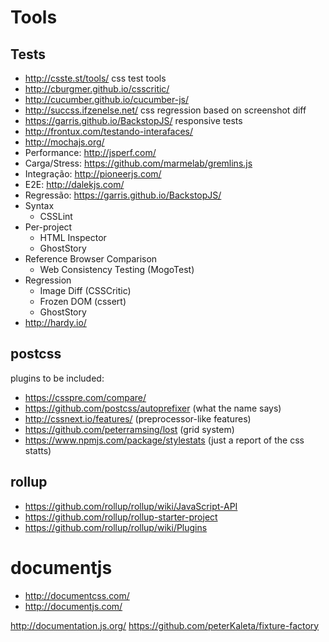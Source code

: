 # Tools

## Tests

- http://csste.st/tools/ css test tools
- http://cburgmer.github.io/csscritic/
- http://cucumber.github.io/cucumber-js/
- http://succss.ifzenelse.net/ css regression based on screenshot diff
- https://garris.github.io/BackstopJS/ responsive tests
- http://frontux.com/testando-interafaces/
- http://mochajs.org/
- Performance: http://jsperf.com/
- Carga/Stress: https://github.com/marmelab/gremlins.js
- Integração: http://pioneerjs.com/
- E2E: http://dalekjs.com/
- Regressão: https://garris.github.io/BackstopJS/
- Syntax
  - CSSLint
- Per-project
  - HTML Inspector
  - GhostStory
- Reference Browser Comparison
  - Web Consistency Testing (MogoTest)
- Regression
  - Image Diff (CSSCritic)
  - Frozen DOM (cssert)
  - GhostStory
- http://hardy.io/

## postcss

plugins to be included:

- https://csspre.com/compare/
- https://github.com/postcss/autoprefixer (what the name says)
- http://cssnext.io/features/ (preprocessor-like features)
- https://github.com/peterramsing/lost (grid system)
- https://www.npmjs.com/package/stylestats (just a report of the css statts)

## rollup

- https://github.com/rollup/rollup/wiki/JavaScript-API
- https://github.com/rollup/rollup-starter-project
- https://github.com/rollup/rollup/wiki/Plugins

# documentjs

- http://documentcss.com/
- http://documentjs.com/


http://documentation.js.org/
https://github.com/peterKaleta/fixture-factory
